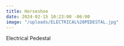 ```yaml
---
title: Horseshoe
date: 2024-02-15 10:23:00 -06:00
image: "/uploads/ELECTRICAL%20PEDESTAL.jpg"
---
```


Electrical Pedestal